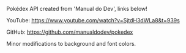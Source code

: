 Pokédex API created from 'Manual do Dev', links below!

YouTube: https://www.youtube.com/watch?v=SjtdH3dWLa8&t=939s

GitHub: https://github.com/manualdodev/pokedex

Minor modifications to background and font colors.
